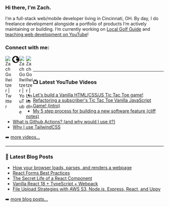 ### Hi there, I'm Zach. 

I‘m a full-stack web/mobile developer living in Cincinnati, OH. By day, I do freelance development alongside a portfolio of products I‘m actively maintaining or building. I‘m currently working on [Local Golf Guide](https://www.zachgollwitzer.com/projects#local-golf-guide) and [teaching web development on YouTube](https://www.youtube.com/@zachgoll)!

### Connect with me:

[<img align="left" alt="Zach Gollwitzer | Twitter" width="22px" src="https://cdn.jsdelivr.net/npm/simple-icons@v3/icons/twitter.svg" />][twitter]
[<img align="left" alt="Zach Gollwitzer Website" width="22px" src="https://raw.githubusercontent.com/iconic/open-iconic/master/svg/globe.svg" />][website]
[<img align="left" alt="Zach Gollwitzer | YouTube" width="22px" src="https://cdn.jsdelivr.net/npm/simple-icons@v3/icons/youtube.svg" />][youtube]
[<img align="left" alt="Zach Gollwitzer | LinkedIn" width="22px" src="https://cdn.jsdelivr.net/npm/simple-icons@v3/icons/linkedin.svg" />][linkedin]

<br />
<br />

---

### 📺 Latest YouTube Videos

<!-- YOUTUBE:START -->
- [Let&#39;s build a Vanilla HTML/CSS/JS Tic Tac Toe game!](https://www.youtube.com/watch?v=onSGAEanl_Y)
- [Refactoring a subscriber&#39;s Tic Tac Toe Vanilla JavaScript Game! &lpar;intro&rpar;](https://www.youtube.com/watch?v=Vh0w5GewpOo)
- [My 5 step process for building a new software feature &lpar;cliff notes&rpar;](https://www.youtube.com/watch?v=72FCHldL_Nc)
- [What is Github Actions? &lpar;and why would I use it?&rpar;](https://www.youtube.com/watch?v=NTR7Wqgpf18)
- [Why I use TailwindCSS](https://www.youtube.com/watch?v=jZ-NzAMWUVU)
<!-- YOUTUBE:END -->

➡️ [more videos...][youtube]

---

### 📕 Latest Blog Posts

<!-- BLOG-POST-LIST:START -->
- [How your browser loads, parses, and renders a webpage](https://www.zachgollwitzer.com/posts/how-browser-loads-parses-renders-webpage)
- [React Forms Best Practices](https://www.zachgollwitzer.com/posts/react-forms-best-practices)
- [The Secret Life of a React Component](https://www.zachgollwitzer.com/posts/lifecycle-of-react-component)
- [Vanilla React 18 + TypeScript + Webpack](https://www.zachgollwitzer.com/posts/react18-typescript-webpack-vanilla-setup)
- [File Upload Strategies with AWS S3, Node.js, Express, React, and Uppy](https://www.zachgollwitzer.com/posts/file-upload-strategies-s3-nodejs-express-react-uppy)
<!-- BLOG-POST-LIST:END -->

➡️ [more blog posts...][website]

[website]: https://www.zachgollwitzer.com
[twitter]: https://twitter.com/zg_dev
[youtube]: https://www.youtube.com/@zachgoll
[linkedin]: https://www.linkedin.com/in/zachgollwitzer/
[medium]: https://medium.com/@zach.gollwitzer
[passportjsplaylist]: https://www.youtube.com/playlist?list=PLYQSCk-qyTW2ewJ05f_GKHtTIzjynDgjK
[bashplaylist]: https://www.youtube.com/playlist?list=PLYQSCk-qyTW0d88jNocdi_YIFMA5Fnpug
[gitplaylist]: https://www.youtube.com/playlist?list=PLYQSCk-qyTW3lX_dyw0R2eVzNGB3Tlv9S
[wordpressplaylist]: https://www.youtube.com/playlist?list=PLYQSCk-qyTW0OeGf9LkQkev4ItNRdCVoN
[golfapp]: https://training.thediygolfer.com/courses/2/info
[golfblog]: https://www.thediygolfer.com
